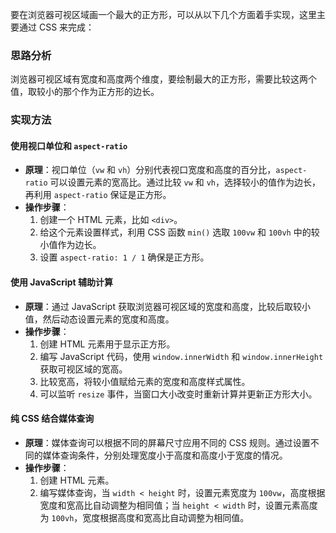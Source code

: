 要在浏览器可视区域画一个最大的正方形，可以从以下几个方面着手实现，这里主要通过 CSS 来完成：

### 思路分析
浏览器可视区域有宽度和高度两个维度，要绘制最大的正方形，需要比较这两个值，取较小的那个作为正方形的边长。

### 实现方法

#### 使用视口单位和 `aspect-ratio`
- **原理**：视口单位（`vw` 和 `vh`）分别代表视口宽度和高度的百分比，`aspect-ratio` 可以设置元素的宽高比。通过比较 `vw` 和 `vh`，选择较小的值作为边长，再利用 `aspect-ratio` 保证是正方形。
- **操作步骤**：
    1. 创建一个 HTML 元素，比如 `<div>`。
    2. 给这个元素设置样式，利用 CSS 函数 `min()` 选取 `100vw` 和 `100vh` 中的较小值作为边长。
    3. 设置 `aspect-ratio: 1 / 1` 确保是正方形。

#### 使用 JavaScript 辅助计算
- **原理**：通过 JavaScript 获取浏览器可视区域的宽度和高度，比较后取较小值，然后动态设置元素的宽度和高度。
- **操作步骤**：
    1. 创建 HTML 元素用于显示正方形。
    2. 编写 JavaScript 代码，使用 `window.innerWidth` 和 `window.innerHeight` 获取可视区域的宽高。
    3. 比较宽高，将较小值赋给元素的宽度和高度样式属性。
    4. 可以监听 `resize` 事件，当窗口大小改变时重新计算并更新正方形大小。

#### 纯 CSS 结合媒体查询
- **原理**：媒体查询可以根据不同的屏幕尺寸应用不同的 CSS 规则。通过设置不同的媒体查询条件，分别处理宽度小于高度和高度小于宽度的情况。
- **操作步骤**：
    1. 创建 HTML 元素。
    2. 编写媒体查询，当 `width < height` 时，设置元素宽度为 `100vw`，高度根据宽度和宽高比自动调整为相同值；当 `height < width` 时，设置元素高度为 `100vh`，宽度根据高度和宽高比自动调整为相同值。 